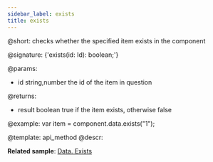```yaml
---
sidebar_label: exists
title: exists
---          
```


@short: checks whether the specified item exists in the component

@signature: {'exists(id: Id): boolean;'}

@params:
- id 			string,number			the id of the item in question

@returns:
- result		boolean				true if the item exists, otherwise false

@example:
var item = component.data.exists("1"); 


@template:	api_method
@descr:

**Related sample**: [Data. Exists](https://snippet.dhtmlx.com/2ekntrbk)